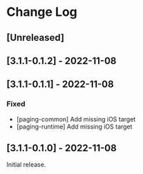 # Change Log

## [Unreleased]

## [3.1.1-0.1.2] - 2022-11-08

## [3.1.1-0.1.1] - 2022-11-08

### Fixed

- [paging-common] Add missing iOS target
- [paging-runtime] Add missing iOS target

## [3.1.1-0.1.0] - 2022-11-08

Initial release.
